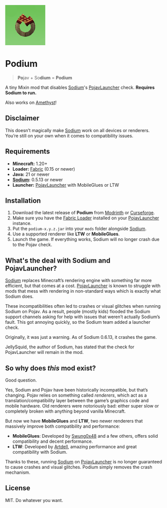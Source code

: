 ![icon](https://raw.githubusercontent.com/RaydanOMGr/Podium/refs/heads/master/src/main/resources/assets/podium/icon.png)

# Podium  
> **Po**jav + So**dium** = **Podium**

A tiny Mixin mod that disables [Sodium](https://github.com/CaffeineMC/sodium-fabric)'s [PojavLauncher](https://github.com/PojavLauncherTeam/PojavLauncher) check. **Requires Sodium to run.**

Also works on [Amethyst](https://github.com/AngelAuraMC/Amethyst-Android)!

## Disclaimer
This doesn’t magically make [Sodium](https://github.com/CaffeineMC/sodium-fabric) work on all devices or renderers. You’re still on your own when it comes to compatibility issues.


## Requirements
- **Minecraft:** 1.20+
- **Loader:** [Fabric](https://fabricmc.net/use/) (0.15 or newer)
- **Java:** 21 or newer
- **[Sodium](https://github.com/CaffeineMC/sodium-fabric):** 0.5.13 or newer
- **Launcher:** [PojavLauncher](https://github.com/PojavLauncherTeam/PojavLauncher) with MobileGlues or LTW


## Installation
1. Download the latest release of **Podium** from [Modrinth](https://modrinth.com/mod/podium) or [Curseforge](https://curseforge.com/minecraft/mc-mods/podium-sodium).
2. Make sure you have the [Fabric Loader](https://fabricmc.net/use/) installed on your [PojavLauncher](https://github.com/PojavLauncherTeam/PojavLauncher) instance.
3. Put the `podium-x.y.z.jar` into your `mods` folder alongside [Sodium](https://github.com/CaffeineMC/sodium-fabric).
4. Use a supported renderer like **LTW** or **MobileGlues**.
5. Launch the game. If everything works, Sodium will no longer crash due to the Pojav check.


## What's the deal with Sodium and PojavLauncher?
[Sodium](https://github.com/CaffeineMC/sodium-fabric) replaces Minecraft’s rendering engine with something far more efficient, but that comes at a cost. [PojavLauncher](https://github.com/PojavLauncherTeam/PojavLauncher) is known to struggle with mods that mess with rendering in non-standard ways which is exactly what Sodium does.

These incompatibilities often led to crashes or visual glitches when running Sodium on Pojav. As a result, people (mostly kids) flooded the Sodium support channels asking for help with issues that weren’t actually Sodium’s fault. This got annoying quickly, so the Sodium team added a launcher check.

Originally, it was just a warning. As of Sodium 0.6.13, it crashes the game.

JellySquid, the author of Sodium, has stated that the check for PojavLauncher will remain in the mod.


## So why does *this* mod exist?
Good question.

Yes, Sodium and Pojav have been historically incompatible, but that’s changing. Pojav relies on something called *renderers*, which act as a translation/compatibility layer between the game’s graphics code and mobile hardware. Old renderers were notoriously bad: either super slow or completely broken with anything beyond vanilla Minecraft.

But now we have **MobileGlues** and **LTW**, two newer renderers that massively improve both compatibility and performance:
- **MobileGlues**: Developed by [Swung0x48](https://github.com/Swung0x48) and a few others, offers solid compatibility and decent performance.
- **LTW**: Developed by [Artdell](https://github.com/artdeell), amazing performance and great compatibility with Sodium.

Thanks to these, running [Sodium](https://github.com/CaffeineMC/sodium-fabric) on [PojavLauncher](https://github.com/PojavLauncherTeam/PojavLauncher) is no longer guaranteed to cause crashes and visual glitches. Podium simply removes the crash mechanism.


## License
MIT. Do whatever you want.
